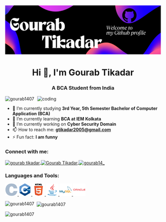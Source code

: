 ![logo](https://github.com/gourab1407/gourab1407/blob/main/Banner.png)
<h1 align="center">Hi 👋, I'm Gourab Tikadar</h1>
<h3 align="center">A BCA Student from India</h3>

<img align="right" alt="coding" width="400" src="https://www.lambdatest.com/resources/images/news24.gif">

<p align="left"> <img src="https://komarev.com/ghpvc/?username=gourab1407&label=Profile%20views&color=0e75b6&style=flat" alt="gourab1407" /> </p>

- 🔭 I’m currently studying **3rd Year, 5th Semester Bachelor of Computer Application (BCA)**
- 🌱 I’m currently learning **BCA at IEM Kolkata**
- 👯 I’m currently working on **Cyber Security Domain**
- 📫 How to reach me: **gtikadar2005@gmail.com**
- ⚡ Fun fact: **I am funny**

<h3 align="left">Connect with me:</h3>
<p align="left">
<a href="https://www.linkedin.com/in/gourab-tikadar-16a75032b" target="blank">
  <img align="center" src="https://raw.githubusercontent.com/rahuldkjain/github-profile-readme-generator/master/src/images/icons/Social/linked-in-alt.svg" alt="gourab tikadar" height="30" width="40" />
</a>
<a href="https://www.facebook.com/share/14wx833kRD/?mibextid=qi2Omg" target="blank">
  <img align="center" src="https://raw.githubusercontent.com/rahuldkjain/github-profile-readme-generator/master/src/images/icons/Social/facebook.svg" alt="Gourab Tikadar" height="30" width="40" />
</a>
<a href="https://instagram.com/gourab14_" target="blank">
  <img align="center" src="https://raw.githubusercontent.com/rahuldkjain/github-profile-readme-generator/master/src/images/icons/Social/instagram.svg" alt="gourab14_" height="30" width="40" />
</a>
</p>

<h3 align="left">Languages and Tools:</h3>
<p align="left">
  <a href="https://www.cprogramming.com/" target="_blank" rel="noreferrer">
    <img src="https://raw.githubusercontent.com/devicons/devicon/master/icons/c/c-original.svg" alt="c" width="40" height="40"/>
  </a>
  <a href="https://www.w3schools.com/cpp/" target="_blank" rel="noreferrer">
    <img src="https://raw.githubusercontent.com/devicons/devicon/master/icons/cplusplus/cplusplus-original.svg" alt="cplusplus" width="40" height="40"/>
  </a>
  <a href="https://www.w3.org/html/" target="_blank" rel="noreferrer">
    <img src="https://raw.githubusercontent.com/devicons/devicon/master/icons/html5/html5-original-wordmark.svg" alt="html5" width="40" height="40"/>
  </a>
  <a href="https://www.java.com" target="_blank" rel="noreferrer">
    <img src="https://raw.githubusercontent.com/devicons/devicon/master/icons/java/java-original.svg" alt="java" width="40" height="40"/>
  </a>
  <a href="https://www.mysql.com/" target="_blank" rel="noreferrer">
    <img src="https://raw.githubusercontent.com/devicons/devicon/master/icons/mysql/mysql-original-wordmark.svg" alt="mysql" width="40" height="40"/>
  </a>
  <a href="https://www.oracle.com/" target="_blank" rel="noreferrer">
    <img src="https://raw.githubusercontent.com/devicons/devicon/master/icons/oracle/oracle-original.svg" alt="oracle" width="40" height="40"/>
  </a>
</p>

<p>
  <img align="left" src="https://github-readme-stats.vercel.app/api/top-langs?username=gourab1407&show_icons=true&locale=en&layout=compact" alt="gourab1407" />
</p>

<p>&nbsp;
  <img align="center" src="https://github-readme-stats.vercel.app/api?username=gourab1407&show_icons=true&locale=en" alt="gourab1407" />
</p>

<p>
  <img align="center" src="https://github-readme-streak-stats.herokuapp.com/?user=gourab1407&" alt="gourab1407" />
</p>
